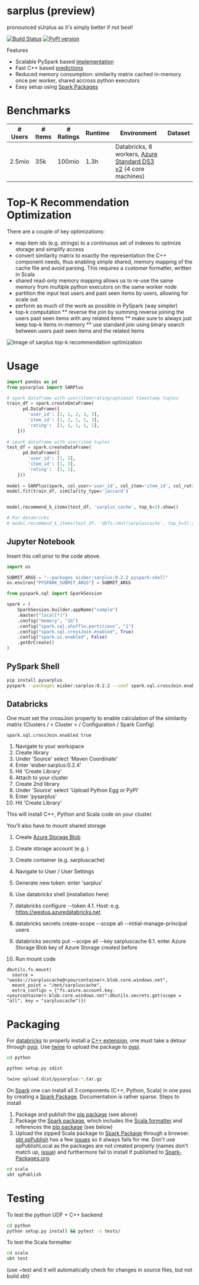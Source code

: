 # sarplus (preview)
pronounced sUrplus as it's simply better if not best!

[![Build Status](https://dev.azure.com/marcozo-sarplus/sarplus/_apis/build/status/eisber.sarplus)](https://dev.azure.com/marcozo-sarplus/sarplus/_build/latest?definitionId=1)
[![PyPI version](https://badge.fury.io/py/pysarplus.svg)](https://badge.fury.io/py/pysarplus)

Features
* Scalable PySpark based [implementation](python/pysarplus/SARPlus.py)
* Fast C++ based [predictions](python/src/pysarplus.cpp)
* Reduced memory consumption: similarity matrix cached in-memory once per worker, shared accross python executors 
* Easy setup using [Spark Packages](https://spark-packages.org/package/eisber/sarplus)

# Benchmarks

| # Users | # Items | # Ratings | Runtime | Environment | Dataset | 
|---------|---------|-----------|---------|-------------|---------|
| 2.5mio  | 35k     | 100mio    | 1.3h    | Databricks, 8 workers, [Azure Standard DS3 v2](https://azure.microsoft.com/en-us/pricing/details/virtual-machines/linux/) (4 core machines) | |

# Top-K Recommendation Optimization

There are a couple of key optimizations:

* map item ids (e.g. strings) to a continuous set of indexes to optmize storage and simplify access
* convert similarity matrix to exactly the representation the C++ component needs, thus enabling simple shared, memory mapping of the cache file and avoid parsing. This requires a customer formatter, written in Scala
* shared read-only memory mapping allows us to re-use the same memory from multiple python executors on the same worker node
* partition the input test users and past seen items by users, allowing for scale out
* perform as much of the work as possible in PySpark (way simpler)
* top-k computation
** reverse the join by summing reverse joining the users past seen items with any related items
** make sure to always just keep top-k items in-memory
** use standard join using binary search between users past seen items and the related items

![Image of sarplus top-k recommendation optimization](images/sarplus_udf.svg) 

# Usage

```python
import pandas as pd
from pysarplus import SARPlus

# spark dataframe with user/item/rating/optional timestamp tuples
train_df = spark.createDataFrame(
      pd.DataFrame({
        'user_id': [1, 1, 2, 3, 3],
        'item_id': [1, 2, 1, 1, 3],
        'rating':  [1, 1, 1, 1, 1],
    }))
   
# spark dataframe with user/item tuples
test_df = spark.createDataFrame(
      pd.DataFrame({
        'user_id': [1, 3],
        'item_id': [1, 3],
        'rating':  [1, 1],
    }))
    
model = SARPlus(spark, col_user='user_id', col_item='item_id', col_rating='rating', col_timestamp='timestamp')
model.fit(train_df, similarity_type='jaccard')


model.recommend_k_items(test_df, 'sarplus_cache', top_k=3).show()

# For databricks
# model.recommend_k_items(test_df, 'dbfs:/mnt/sarpluscache', top_k=3).show()
```

## Jupyter Notebook

Insert this cell prior to the code above.

```python
import os

SUBMIT_ARGS = "--packages eisber:sarplus:0.2.2 pyspark-shell"
os.environ["PYSPARK_SUBMIT_ARGS"] = SUBMIT_ARGS

from pyspark.sql import SparkSession

spark = (
    SparkSession.builder.appName("sample")
    .master("local[*]")
    .config("memory", "1G")
    .config("spark.sql.shuffle.partitions", "1")
    .config("spark.sql.crossJoin.enabled", True)
    .config("spark.ui.enabled", False)
    .getOrCreate()
)
```

## PySpark Shell

```bash
pip install pysarplus
pyspark --packages eisber:sarplus:0.2.2 --conf spark.sql.crossJoin.enabled=true
```

## Databricks

One must set the crossJoin property to enable calculation of the similarity matrix (Clusters / &lt; Cluster &gt; / Configuration / Spark Config)

```
spark.sql.crossJoin.enabled true
```

1. Navigate to your workspace 
2. Create library
3. Under 'Source' select 'Maven Coordinate'
4. Enter 'eisber:sarplus:0.2.4'
5. Hit 'Create Library'
6. Attach to your cluster
7. Create 2nd library
8. Under 'Source' select 'Upload Python Egg or PyPI'
9. Enter 'pysarplus'
10. Hit 'Create Library'

This will install C++, Python and Scala code on your cluster.

You'll also have to mount shared storage

1. Create [Azure Storage Blob](https://ms.portal.azure.com/#create/Microsoft.StorageAccount-ARM)
2. Create storage account (e.g. <yourcontainer>)
3. Create container (e.g. sarpluscache)

1. Navigate to User / User Settings
2. Generate new token: enter 'sarplus'
3. Use databricks shell (installation here)
4. databricks configure --token
4.1. Host: e.g. https://westus.azuredatabricks.net
5. databricks secrets create-scope --scope all --initial-manage-principal users
6. databricks secrets put --scope all --key sarpluscache
6.1. enter Azure Storage Blob key of Azure Storage created before
7. Run mount code


```pyspark
dbutils.fs.mount(
  source = "wasbs://sarpluscache@<yourcontainer>.blob.core.windows.net",
  mount_point = "/mnt/sarpluscache",
  extra_configs = {"fs.azure.account.key.<yourcontainer>.blob.core.windows.net":dbutils.secrets.get(scope = "all", key = "sarpluscache")})
```



# Packaging

For [databricks](https://databricks.com/) to properly install a [C++ extension](https://docs.python.org/3/extending/building.html), one must take a detour through [pypi](https://pypi.org/).
Use [twine](https://github.com/pypa/twine) to upload the package to [pypi](https://pypi.org/).

```bash
cd python

python setup.py sdist

twine upload dist/pysarplus-*.tar.gz
```

On [Spark](https://spark.apache.org/) one can install all 3 components (C++, Python, Scala) in one pass by creating a [Spark Package](https://spark-packages.org/). Documentation is rather sparse. Steps to install

1. Package and publish the [pip package](python/setup.py) (see above)
2. Package the [Spark package](scala/build.sbt), which includes the [Scala formatter](scala/src/main/scala/eisber/sarplus) and references the [pip package](scala/python/requirements.txt) (see below)
3. Upload the zipped Scala package to [Spark Package](https://spark-packages.org/) through a browser. [sbt spPublish](https://github.com/databricks/sbt-spark-package) has a few [issues](https://github.com/databricks/sbt-spark-package/issues/31) so it always fails for me. Don't use spPublishLocal as the packages are not created properly (names don't match up, [issue](https://github.com/databricks/sbt-spark-package/issues/17)) and furthermore fail to install if published to [Spark-Packages.org](https://spark-packages.org/).  

```bash
cd scala
sbt spPublish
```

# Testing

To test the python UDF + C++ backend

```bash
cd python 
python setup.py install && pytest -s tests/
```

To test the Scala formatter

```bash
cd scala
sbt test
```

(use ~test and it will automatically check for changes in source files, but not build.sbt)

